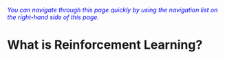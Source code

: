 <span style="color:blue;">*You can navigate through this page quickly by using the navigation list on the right-hand side of this page.*</span>

# What is Reinforcement Learning?

